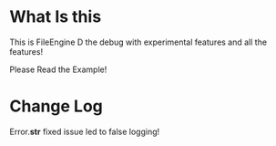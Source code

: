 # What Is this

This is FileEngine D the debug with experimental features and all the features!

Please Read the Example!

# Change Log

Error.__str__ fixed issue led to false logging!
